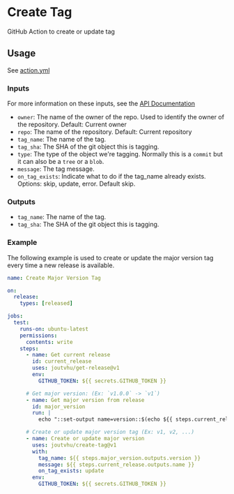 # Create Tag

GitHub Action to create or update tag

## Usage

See [action.yml](action.yml)

### Inputs

For more information on these inputs, see the [API Documentation](https://developer.github.com/v3/git/tags/#input)

- `owner`: The name of the owner of the repo. Used to identify the owner of the repository. Default: Current owner
- `repo`: The name of the repository. Default: Current repository
- `tag_name`: The name of the tag.
- `tag_sha`: The SHA of the git object this is tagging.
- `type`: The type of the object we're tagging. Normally this is a `commit` but it can also be a `tree` or a `blob`.
- `message`: The tag message.
- `on_tag_exists`: Indicate what to do if the tag_name already exists. Options: skip, update, error. Default skip.

### Outputs

- `tag_name`: The name of the tag.
- `tag_sha`: The SHA of the git object this is tagging.

### Example

The following example is used to create or update the major version tag every time a new release is available.

```yaml
name: Create Major Version Tag

on:
  release:
    types: [released]

jobs:
  test:
    runs-on: ubuntu-latest
    permissions:
      contents: write
    steps:
      - name: Get current release
        id: current_release
        uses: joutvhu/get-release@v1
        env:
          GITHUB_TOKEN: ${{ secrets.GITHUB_TOKEN }}

      # Get major version: (Ex: `v1.0.0` -> `v1`)
      - name: Get major version from release
        id: major_version
        run: |
          echo "::set-output name=version::$(echo ${{ steps.current_release.outputs.tag_name }} | cut -f 1 -d .)"

      # Create or update major version tag (Ex: v1, v2, ...)
      - name: Create or update major version
        uses: joutvhu/create-tag@v1
        with:
          tag_name: ${{ steps.major_version.outputs.version }}
          message: ${{ steps.current_release.outputs.name }}
          on_tag_exists: update
        env:
          GITHUB_TOKEN: ${{ secrets.GITHUB_TOKEN }}
```
